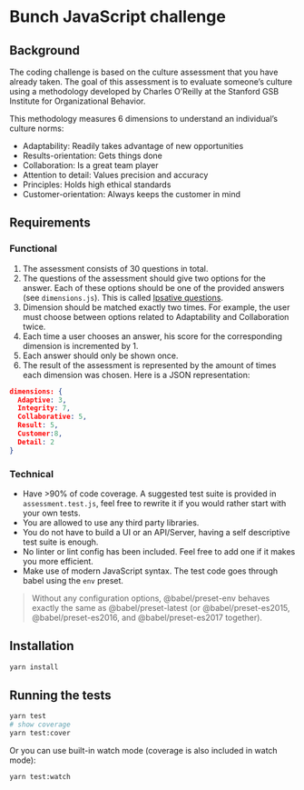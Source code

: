 # Bunch JavaScript challenge


## Background

The coding challenge is based on the culture assessment that you have already taken. The goal of this assessment is to evaluate someone’s culture using a methodology developed by Charles O’Reilly at the Stanford GSB Institute for Organizational Behavior.

This methodology measures 6 dimensions to understand an individual’s culture norms:

-	Adaptability: Readily takes advantage of new opportunities
-	Results-orientation: Gets things done
-	Collaboration: Is a great team player
-	Attention to detail: Values precision and accuracy
-	Principles: Holds high ethical standards
-	Customer-orientation: Always keeps the customer in mind


## Requirements

### Functional

1. The assessment consists of 30 questions in total.
2. The questions of the assessment should give two options for the answer. Each
of these options should be one of the provided answers (see `dimensions.js`). This is called [Ipsative questions](https://en.wikipedia.org/wiki/Ipsative).
3. Dimension should be matched exactly two times. For example, the user must choose between options related to Adaptability and Collaboration twice.
4. Each time a user chooses an answer, his score for the corresponding dimension is incremented by 1.
5. Each answer should only be shown once.
5. The result of the assessment is represented by the amount of times each dimension was chosen. Here is a JSON representation:

```json
dimensions: {
  Adaptive: 3,
  Integrity: 7,
  Collaborative: 5,
  Result: 5,
  Customer:8,
  Detail: 2
}
```

### Technical

- Have >90% of code coverage. A suggested test suite is provided in `assessment.test.js`, feel free to rewrite it if you would rather start with your own tests.
- You are allowed to use any third party libraries.
- You do not have to build a UI or an API/Server, having a self descriptive test suite is enough.
- No linter or lint config has been included. Feel free to add one if it makes you more efficient.
- Make use of modern JavaScript syntax. The test code goes through babel using the `env` preset.

> Without any configuration options, @babel/preset-env behaves exactly the same as @babel/preset-latest (or @babel/preset-es2015, @babel/preset-es2016, and @babel/preset-es2017 together).

## Installation

```bash
yarn install
```

## Running the tests

```bash
yarn test
# show coverage
yarn test:cover
```

Or you can use built-in watch mode (coverage is also included in watch mode):

```bash
yarn test:watch
```

